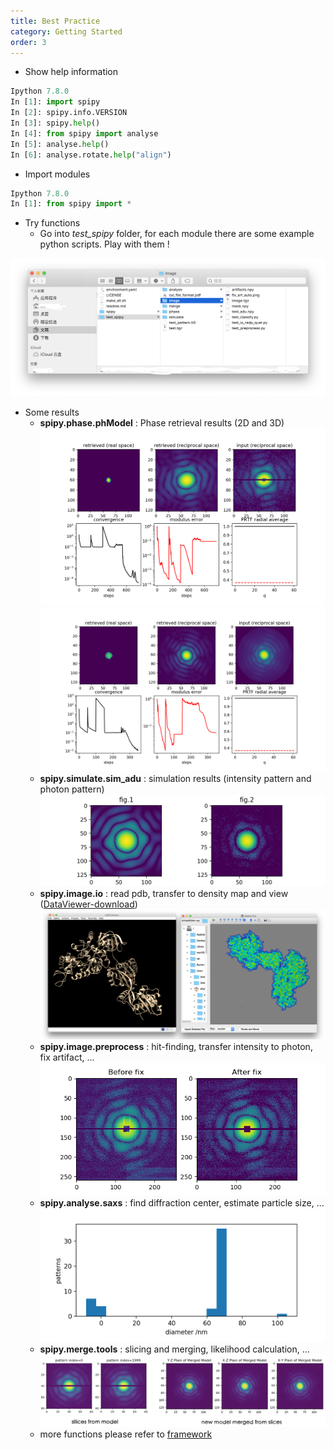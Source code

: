 ```yaml
---
title: Best Practice
category: Getting Started
order: 3
---
```


* Show help information
```python
Ipython 7.8.0
In [1]: import spipy
In [2]: spipy.info.VERSION
In [3]: spipy.help()
In [4]: from spipy import analyse
In [5]: analyse.help()
In [6]: analyse.rotate.help("align")
```

* Import modules
```python
Ipython 7.8.0
In [1]: from spipy import *
```

* Try functions
    * Go into *test\_spipy* folder, for each module there are some example python scripts. Play with them !

![practice](../../images/testfolder.png)

* Some results
	* **spipy.phase.phModel** : Phase retrieval results (2D and 3D)
![prnf-re-2d](../../images/2D-phasing.png)
![prnf-re-3d](../../images/3D-phasing.png)
	* **spipy.simulate.sim_adu** : simulation results (intensity pattern and photon pattern)
![simulation](../../images/simulation.png)
	* **spipy.image.io** : read pdb, transfer to density map and view ([DataViewer-download](https://github.com/estonshi/DataViewer))
![readpdb](../../images/pdb2density.jpg)
	* **spipy.image.preprocess** : hit-finding, transfer intensity to photon, fix artifact, ...
![fix-artifact](../../images/fix_art_auto.png)
	* **spipy.analyse.saxs** : find diffraction center, estimate particle size, ...
![particle-size](../../images/particle-size-estimate.png)
	* **spipy.merge.tools** : slicing and merging, likelihood calculation, ...
![slimerg](../../images/slicing_merging.png)
	* more functions please refer to [framework](framework.md)